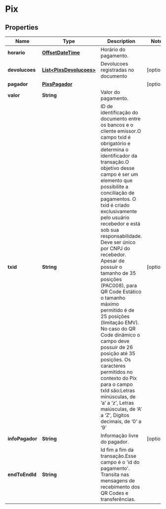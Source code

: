 
# Pix

## Properties
Name | Type | Description | Notes
------------ | ------------- | ------------- | -------------
**horario** | [**OffsetDateTime**](OffsetDateTime.md) | Horário do pagamento. | 
**devolucoes** | [**List&lt;PixsDevolucoes&gt;**](PixsDevolucoes.md) | Devolucoes registradas no documento |  [optional]
**pagador** | [**PixsPagador**](PixsPagador.md) |  |  [optional]
**valor** | **String** | Valor do pagamento. | 
**txid** | **String** | ID de identificação do documento entre os bancos e o cliente emissor.O campo txid é obrigatório e determina o identificador da transação.O objetivo desse campo é ser um elemento que possibilite a conciliação de pagamentos. O txid é criado exclusivamente pelo usuário recebedor e está sob sua responsabilidade. Deve ser único por CNPJ do recebedor. Apesar de possuir o tamanho de 35 posições (PAC008), para QR Code Estático o tamanho máximo permitido é de 25 posições (limitação EMV). No caso do QR Code dinâmico o campo deve possuir de 26 posição até 35 posições. Os caracteres permitidos no contexto do Pix para o campo txId são:Letras minúsculas, de ‘a’ a ‘z’, Letras maiúsculas, de ‘A’ a ‘Z’, Dígitos decimais, de ‘0’ a ‘9’ |  [optional]
**infoPagador** | **String** | Informação livre do pagador. |  [optional]
**endToEndId** | **String** | Id fim a fim da transação.Esse campo é o &#39;id do pagamento&#39;. Transita nas mensagens de recebimento dos QR Codes e transferências. | 



